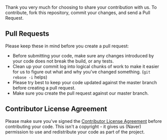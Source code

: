 Thank you very much for choosing to share your contribution with us. 
To contribute, fork this repository, commit your changes, and send a Pull Request.

## Pull Requests
Please keep these in mind before you create a pull request:
* Before submitting your code, make sure any changes introduced by your code does not break the build, or any tests.
* Clean up your commit log into logical chunks of work to make it easier for us to figure out what and why you've changed something. (`git rebase -i` helps)
* Please try best to keep your code updated against the master branch before creating a pull request.
* Make sure you create the pull request against our master branch.

## Contributor License Agreement
Please make sure you've signed the [Contributor License Agreement](https://docs.google.com/forms/d/e/1FAIpQLSfNuUx0lkiapWF8LE0xQSVL-ZNheuy2LEIixyqCj9y5GsSzVQ/viewform?c=0&w=1) before contributing your code.
This isn't a copyright - it gives us (Naver) permission to use and redistribute your code as part of the project.
